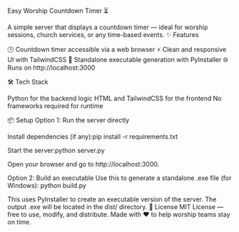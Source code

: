 Easy Worship Countdown Timer ⏳

A simple server that displays a countdown timer — ideal for worship sessions, church services, or any time-based events.
✨ Features

🕒 Countdown timer accessible via a web browser
⚡ Clean and responsive UI with TailwindCSS
📁 Standalone executable generation with PyInstaller
🌐 Runs on http://localhost:3000

🛠 Tech Stack

Python for the backend logic
HTML and TailwindCSS for the frontend
No frameworks required for runtime

📦 Setup
Option 1: Run the server directly

Install dependencies (if any):pip install -r requirements.txt


Start the server:python server.py


Open your browser and go to http://localhost:3000.

Option 2: Build an executable
Use this to generate a standalone .exe file (for Windows):
python build.py

This uses PyInstaller to create an executable version of the server. The output .exe will be located in the dist/ directory.
📝 License
MIT License — free to use, modify, and distribute.
Made with ❤️ to help worship teams stay on time.